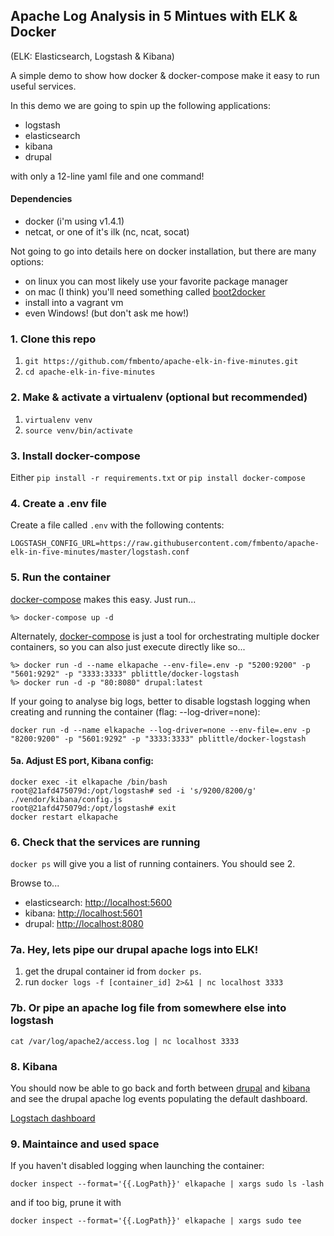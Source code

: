 ## Apache Log Analysis in 5 Mintues with ELK & Docker

(ELK: Elasticsearch, Logstash & Kibana)

A simple demo to show how docker & docker-compose make it easy to run useful services.

In this demo we are going to spin up the following applications:

* logstash
* elasticsearch
* kibana
* drupal

with only a 12-line yaml file and one command!

#### Dependencies
* docker (i'm using v1.4.1)
* netcat, or one of it's ilk (nc, ncat, socat)

Not going to go into details here on docker installation, but there are many options:

* on linux you can most likely use your favorite package manager
* on mac (I think) you'll need something called [boot2docker](http://boot2docker.io/)
* install into a vagrant vm
* even Windows! (but don't ask me how!)

### 1. Clone this repo

1. `git https://github.com/fmbento/apache-elk-in-five-minutes.git`
1. `cd apache-elk-in-five-minutes`

### 2. Make & activate a virtualenv (optional but recommended)

1. `virtualenv venv`
1. `source venv/bin/activate`

### 3. Install docker-compose

Either `pip install -r requirements.txt` or `pip install docker-compose`

### 4. Create a .env file

Create a file called `.env` with the following contents:

```
LOGSTASH_CONFIG_URL=https://raw.githubusercontent.com/fmbento/apache-elk-in-five-minutes/master/logstash.conf
```

### 5. Run the container

[docker-compose](https://docs.docker.com/compose/)  makes this easy. Just run...

    %> docker-compose up -d

Alternately, [docker-compose](https://docs.docker.com/compose/) is just a tool for orchestrating multiple docker containers, so you can also just execute directly like so...

    %> docker run -d --name elkapache --env-file=.env -p "5200:9200" -p "5601:9292" -p "3333:3333" pblittle/docker-logstash
    %> docker run -d -p "80:8080" drupal:latest

If your going to analyse big logs, better to disable logstash logging when creating and running the container (flag: --log-driver=none):

    docker run -d --name elkapache --log-driver=none --env-file=.env -p "8200:9200" -p "5601:9292" -p "3333:3333" pblittle/docker-logstash

#### 5a. Adjust ES port, Kibana config:

    docker exec -it elkapache /bin/bash
    root@21afd475079d:/opt/logstash# sed -i 's/9200/8200/g' ./vendor/kibana/config.js
    root@21afd475079d:/opt/logstash# exit
    docker restart elkapache

### 6. Check that the services are running

`docker ps` will give you a list of running containers. You should see 2.

Browse to...

* elasticsearch: [http://localhost:5600]()
* kibana: [http://localhost:5601]()
* drupal: [http://localhost:8080]()

### 7a. Hey, lets pipe our drupal apache logs into ELK!

1. get the drupal container id from `docker ps`.
1. run `docker logs -f [container_id] 2>&1 | nc localhost 3333`

### 7b. Or pipe an apache log file from somewhere else into logstash

`cat /var/log/apache2/access.log | nc localhost 3333`

### 8. Kibana

You should now be able to go back and forth between [drupal](http://localhost:8080) and [kibana](http://localhost:5601) and see the drupal apache log events populating the default dashboard.

[Logstach dashboard](http://localhost:5601/index.html#/dashboard/file/logstash.json)

### 9. Maintaince and used space

If you haven't disabled logging when launching the container:

    docker inspect --format='{{.LogPath}}' elkapache | xargs sudo ls -lash

and if too big, prune it with

    docker inspect --format='{{.LogPath}}' elkapache | xargs sudo tee



